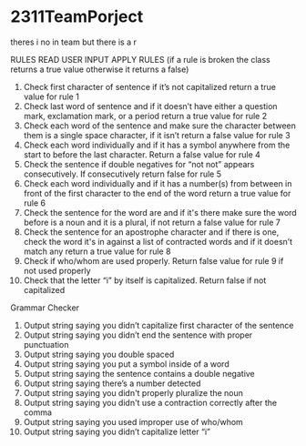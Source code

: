 # 2311TeamPorject
theres i no in team but there is a r

RULES
READ USER INPUT
APPLY RULES (if a rule is broken the class returns a true value otherwise it returns a false)
1) Check first character of sentence if it’s not capitalized return a true value for rule 1
2) Check last word of sentence and if it doesn’t have either a question mark, exclamation mark, or a period return a true value for rule 2
3) Check each word of the sentence and make sure the character between them is a single space character, if it isn’t return a false value for rule 3
4) Check each word individually and if it has a symbol anywhere from the start to before the last character. Return a false value for rule 4
5) Check the sentence if double negatives for “not not” appears consecutively. If consecutively return false for rule 5
6) Check each word individually and if it has a number(s) from between in front of the first character to the end of the word return a true value for rule 6
7) Check the sentence for the word are and if it's there make sure the word before is a noun and it is a plural, if not return a false value for rule 7
8) Check the sentence for an apostrophe character and if there is one, check the word it's in against a list of contracted words and if it doesn’t match any return a true value for rule 8
9) Check if who/whom are used properly. Return false value for rule 9 if not used properly 
10) Check that the letter “i” by itself is capitalized. Return false if not capitalized 









Grammar Checker

1) Output string saying you didn’t capitalize first character of the sentence
2) Output string saying you didn’t end the sentence with proper punctuation
3) Output string saying you double spaced
4) Output string saying you put a symbol inside of a word
5) Output string saying the sentence contains a double negative
6) Output string saying there’s a number detected 
7) Output string saying you didn't properly pluralize the noun
8) Output string saying you didn't use a contraction correctly after the comma
9) Output string saying you used improper use of who/whom
10) Output string saying you didn’t capitalize letter “i”
